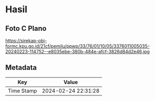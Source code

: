 # Hasil

## Foto C Plano

https://sirekap-obj-formc.kpu.go.id/21cf/pemilu/ppwp/33/76/01/10/05/3376011005035-20240223-114752--e8035ebe-380b-484e-afcf-3826d84d2e46.jpg


## Metadata

| Key        | Value               |
| ---------- | ------------------- |
| Time Stamp | 2024-02-24 22:31:28 |



